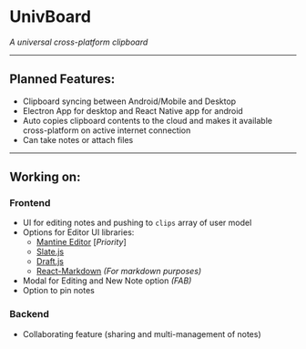 # UnivBoard
_A universal cross-platform clipboard_

---
## Planned Features:
- Clipboard syncing between Android/Mobile and Desktop
- Electron App for desktop and React Native app for android
- Auto copies clipboard contents to the cloud and makes it available cross-platform on active internet connection
- Can take notes or attach files
---
## Working on:
### Frontend
- UI for editing notes and pushing to ``clips`` array of user model
- Options for Editor UI libraries:
  - [Mantine Editor](https://mantine.dev/others/rte/) [_Priority_]
  - [Slate.js](https://www.slatejs.org/examples/richtext)
  - [Draft.js](https://draftjs.org/)
  - [React-Markdown](https://www.npmjs.com/package/react-markdown) _(For markdown purposes)_
- Modal for Editing and New Note option _(FAB)_
- Option to pin notes
### Backend
-  Collaborating feature (sharing and multi-management of notes)


